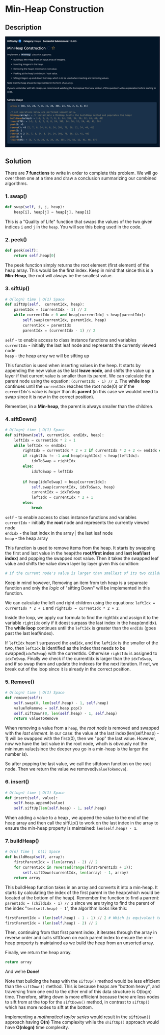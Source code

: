 # Min-Heap Construction

## Description

![description](./desc.png)

## Solution

There are **7 functions** to write in order to complete this problem. We will go over them one at a time and draw a conclusion summarizing our combined algorithms.

### 1. swap()

```py
def swap(self, i, j, heap):
    heap[i], heap[j] = heap[j], heap[i]
```

This is a "Quality of Life" function that swaps the values of the two given indices `i` and `j` in the `heap`. You will see this being used in the code.

### 2. peek()

```py
def peek(self):
    return self.heap[0]
```

The peek function simply returns the root element (first element) of the heap array. This would be the first index. Keep in mind that since this is a **Min-Heap**, the root will always be the smallest value.

### 3. siftUp()

```py
# O(logn) time | O(1) Space
def siftUp(self,  currentIdx, heap):
    parentIdx = (currentIdx - 1) // 2
    while currentIdx > 0 and heap[currentIdx] < heap[parentIdx]:
        self.swap(currentIdx, parentIdx, heap)
        currentIdx = parentIdx
        parentIdx = (currentIdx - 1) // 2
```

`self` - to enable access to class instance functions and variables <br>
`currentIdx` - initially the last leaf node and represents the currently viewed node <br>
`heap` - the heap array we will be sifting up <br>

This function is used when inserting values in the heep. It starts by appending the new value as the last **leave node**, and shifts the value up a layer if that current value is smaller than its parent. We can calculate the parent node using the equation: `(currentIdx - 1) // 2`. The **while loop** continues until the `currentIdx` reaches the root node(0) or if the `currentIdx`'s value is _larger_ than its **parent** (in this case we wouldnt need to swap since it is now in the correct position). <br>

Remember, in a **Min-heap**, the parent is always smaller than the children.

### 4. siftDown()

```py
# O(logn) time | O(1) Space
def siftDown(self, currentIdx, endIdx, heap):
    leftIdx = currentIdx * 2 + 1
    while leftIdx <= endIdx:
        rightIdx = currentIdx * 2 + 2 if currentIdx * 2 + 2 <= endIdx else -1
        if rightIdx != -1 and heap[rightIdx] < heap[leftIdx]:
            idxToSwap = rightIdx
        else:
            idxToSwap = leftIdx

        if heap[idxToSwap] < heap[currentIdx]:
            self.swap(currentIdx, idxToSwap, heap)
            currentIdx = idxToSwap
            leftIdx = currentIdx * 2 + 1
        else:
            break
```

`self` - to enable access to class instance functions and variables <br>
`currentIdx` - initially the **root** node and represents the currently viewed node <br>
`endIdx` - the last index in the array | the last leaf node<br>
`heap` - the heap array <br>

This function is used to remove items from the heap. It starts by swapping the first and last value in the heap(the **root/first index** and **last leaf/last index**) and popping the swapped root value. Then it takes the swapped leaf value and shifts the value down layer by layer given this condition: <br>

```py
# if the current node's value is larger than smallest of its two children.
```

Keep in mind however, Removing an item from teh heap is a separeate function and only the _logic_ of "sifting Down" will be implemented in this function. <br>

We can calculate the left and right children using the equations: `leftIdx = currentIdx * 2 + 1` and `rightIdx = currentIdx * 2 + 2`. <br>

Inside the loop, we apply our formula to find the rightIdx and assign it to the variable `rightIdx` only if it doest surpass the last index in the heap(endIdx). The **while loop** continues until the `leftIdx` is greater than the `endIdx` (goes past the last leaf/index). <br>

If `leftIdx` hasn't surpassed the `endIdx`, and the `leftIdx` is the smaller of the two, then `leftIdx` is identified as the index that needs to be swapped(`idxToSwap`) with the currentIdx. Otherwise `rightIdx` is assigned to `idxToSwap`. Finally we check if the currentIdx is larger than the `idxToSwap`, and if so swap them and update the indexes for the next iteration. If not, we break out of the loop since it is already in the correct position.

### 5. Remove()

```py
# O(logn) time | O(1) Space
def remove(self):
    self.swap(0, len(self.heap) - 1, self.heap)
    valueToRemove = self.heap.pop()
    self.siftDown(0, len(self.heap) - 1, self.heap)
    return valueToRemove
```

When removing a value from a `heap`, the _root node_ is removed and swapped with the _last element_. In our case: the value at the last index(len(self.heap) - 1) will be swapped with the first(0), then we "pop" the last value. However, now we have the last value in the root node, whcih is obvously not the minimum value(since the deeper you go in a min-heap is the larger the number is). <br>

So after popping the last value, we call the siftdown function on the root node. Then we return the value we removed(`valueToRemove`).

### 6. insert()

```py
# O(logn) time | O(1) Space
def insert(self, value):
    self.heap.append(value)
    self.siftUp(len(self.heap) - 1, self.heap)
```

When adding a value to a heap , we append the value to the end of the heap array and then call the siftUp() to work on the last index in the array to ensure the min-heap property is maintained: `len(self.heap) - 1`.

### 7. buildHeap()

```py
# O(n) Time |  O(1) Space
def buildHeap(self, array):
    firstParentIdx = (len(array) - 2) // 2
    for currentIdx in reversed(range(firstParentIdx + 1)):
        self.siftDown(currentIdx, len(array) - 1, array)
    return array
```

This buildHeap function takes in an array and converts it into a min-heap. It starts by calculating the index of the first parent in the heap(which would be located at the bottom of the heap). Remember the function to find a parrent: `parentIdx = (childIdx - 1) // 2` since we are trying to find the parent of the index "`len(self.heap) - 1`", the algorithm looks like this:

```py
firstParentIdx = (len(self.heap) - 1 - 1) // 2 # Which is equivalent to..
firstParentIdx = (len(self.heap) - 2) // 2
```

Then, continuing from that first parent index, it iterates through the array in reverse order and calls siftDown on each parent index to ensure the min-heap property is maintained as we build the heap from an unsorted array.<br>

Finally, we return the heap array.

```py
return array
```

And we're **Done**!

Note that building the heap with the `siftUp()` method would be less efficient than the `siftDown()` method. This is because heaps are "bottom heavy", and traversing from one end to the other end of this data structure is O(logn) time. Therefore, sifting down is more effiicient because there are less nodes to sift from at the top for the `siftDown()` method, in contrast to `siftUp()` which has more nodes to sift at the bottom. <br>

Implementing a _mathmatical taylor series_ would result in the `siftDown()` approach having **O(n)** Time complexity while the `shiftUp()` approach would have **O(nlogn)** time complexity.
